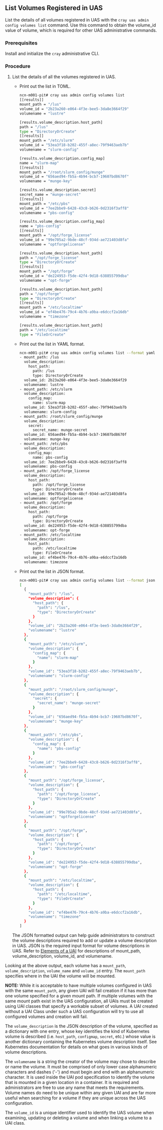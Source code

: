 
## List Volumes Registered in UAS

List the details of all volumes registered in UAS with the `cray uas admin config volumes list` command. Use this command to obtain the volume\_id value of volume, which is required for other UAS administrative commands.

### Prerequisites

Install and initialize the `cray` administrative CLI.

### Procedure

1.  List the details of all the volumes registered in UAS.

    -   Print out the list in TOML.

        ```bash
        ncn-m001-pit# cray uas admin config volumes list
        [[results]]
        mount_path = "/lus"
        volume_id = "2b23a260-e064-4f3e-bee5-3da8e3664f29"
        volumename = "lustre"
        
        [results.volume_description.host_path]
        path = "/lus"
        type = "DirectoryOrCreate"
        [[results]]
        mount_path = "/etc/slurm"
        volume_id = "53ea3f18-b202-455f-a8ec-79f9463aeb7b"
        volumename = "slurm-config"
        
        [results.volume_description.config_map]
        name = "slurm-map"
        [[results]]
        mount_path = "/root/slurm_config/munge"
        volume_id = "656aed94-fb5a-4b94-bcb7-19607bd8670f"
        volumename = "munge-key"
        
        [results.volume_description.secret]
        secret_name = "munge-secret"
        [[results]]
        mount_path = "/etc/pbs"
        volume_id = "7ee2bbe9-6428-43c8-b626-0d2316f3aff8"
        volumename = "pbs-config"
        
        [results.volume_description.config_map]
        name = "pbs-config"
        [[results]]
        mount_path = "/opt/forge_license"
        volume_id = "99e705a2-9bde-48cf-934d-ae721403d8fa"
        volumename = "optforgelicense"
        
        [results.volume_description.host_path]
        path = "/opt/forge_license"
        type = "DirectoryOrCreate"
        [[results]]
        mount_path = "/opt/forge"
        volume_id = "de224953-f5de-42f4-9d18-638855799dba"
        volumename = "opt-forge"
        
        [results.volume_description.host_path]
        path = "/opt/forge"
        type = "DirectoryOrCreate"
        [[results]]
        mount_path = "/etc/localtime"
        volume_id = "ef4be476-79c4-4b76-a9ba-e6dccf2a16db"
        volumename = "timezone"
        
        [results.volume_description.host_path]
        path = "/etc/localtime"
        type = "FileOrCreate"
        ```

    -   Print out the list in YAML format.

        ```bash
        ncn-m001-pit# cray uas admin config volumes list --format yaml
        - mount_path: /lus
          volume_description:
            host_path:
              path: /lus
              type: DirectoryOrCreate
          volume_id: 2b23a260-e064-4f3e-bee5-3da8e3664f29
          volumename: lustre
        - mount_path: /etc/slurm
          volume_description:
            config_map:
              name: slurm-map
          volume_id: 53ea3f18-b202-455f-a8ec-79f9463aeb7b
          volumename: slurm-config
        - mount_path: /root/slurm_config/munge
          volume_description:
            secret:
              secret_name: munge-secret
          volume_id: 656aed94-fb5a-4b94-bcb7-19607bd8670f
          volumename: munge-key
        - mount_path: /etc/pbs
          volume_description:
            config_map:
              name: pbs-config
          volume_id: 7ee2bbe9-6428-43c8-b626-0d2316f3aff8
          volumename: pbs-config
        - mount_path: /opt/forge_license
          volume_description:
            host_path:
              path: /opt/forge_license
              type: DirectoryOrCreate
          volume_id: 99e705a2-9bde-48cf-934d-ae721403d8fa
          volumename: optforgelicense
        - mount_path: /opt/forge
          volume_description:
            host_path:
              path: /opt/forge
              type: DirectoryOrCreate
          volume_id: de224953-f5de-42f4-9d18-638855799dba
          volumename: opt-forge
        - mount_path: /etc/localtime
          volume_description:
            host_path:
              path: /etc/localtime
              type: FileOrCreate
          volume_id: ef4be476-79c4-4b76-a9ba-e6dccf2a16db
          volumename: timezone
        ```

    -   Print out the list in JSON format.

        ```bash
        ncn-m001-pit# cray uas admin config volumes list --format json
        [
          {
            "mount_path": "/lus",
            "volume_description": {
              "host_path": {
                "path": "/lus",
                "type": "DirectoryOrCreate"
              }
            },
            "volume_id": "2b23a260-e064-4f3e-bee5-3da8e3664f29",
            "volumename": "lustre"
          },
          {
            "mount_path": "/etc/slurm",
            "volume_description": {
              "config_map": {
                "name": "slurm-map"
              }
            },
            "volume_id": "53ea3f18-b202-455f-a8ec-79f9463aeb7b",
            "volumename": "slurm-config"
          },
          {
            "mount_path": "/root/slurm_config/munge",
            "volume_description": {
              "secret": {
                "secret_name": "munge-secret"
              }
            },
            "volume_id": "656aed94-fb5a-4b94-bcb7-19607bd8670f",
            "volumename": "munge-key"
          },
          {
            "mount_path": "/etc/pbs",
            "volume_description": {
              "config_map": {
                "name": "pbs-config"
              }
            },
            "volume_id": "7ee2bbe9-6428-43c8-b626-0d2316f3aff8",
            "volumename": "pbs-config"
          },
          {
            "mount_path": "/opt/forge_license",
            "volume_description": {
              "host_path": {
                "path": "/opt/forge_license",
                "type": "DirectoryOrCreate"
              }
            },
            "volume_id": "99e705a2-9bde-48cf-934d-ae721403d8fa",
            "volumename": "optforgelicense"
          },
          {
            "mount_path": "/opt/forge",
            "volume_description": {
              "host_path": {
                "path": "/opt/forge",
                "type": "DirectoryOrCreate"
              }
            },
            "volume_id": "de224953-f5de-42f4-9d18-638855799dba",
            "volumename": "opt-forge"
          },
          {
            "mount_path": "/etc/localtime",
            "volume_description": {
              "host_path": {
                "path": "/etc/localtime",
                "type": "FileOrCreate"
              }
            },
            "volume_id": "ef4be476-79c4-4b76-a9ba-e6dccf2a16db",
            "volumename": "timezone"
          }
        ]
        ```

    The JSON formatted output can help guide administrators to construct the volume descriptions required to add or update a volume description in UAS. JSON is the required input format for volume descriptions in UAS. Refer to [Elements of a UAI](Elements_of_a_UAI.md) for descriptions of mount\_path, volume\_description, volume\_id, and volumename.

Looking at the above output, each volume has a `mount_path`, `volume_description`, `volume_name` and `volume_id` entry. The `mount_path` specifies where in the UAI the volume will be mounted.

  **NOTE:** While it is acceptable to have multiple volumes configured in UAS with the same `mount_path`, any given UAI will fail creation if it has more than one volume specified for a given mount path. If multiple volumes with the same mount path exist in the UAS configuration, all UAIs must be created using UAI classes that specify a workable subset of volumes. A UAI created without a UAI Class under such a UAS configuration will try to use all configured volumes and creation will fail.

The `volume_description` is the JSON description of the volume, specified as a dictionary with one entry, whose key identifies the kind of Kubernetes volume is described (i.e. `host_path`, `configmap`, `secret`, etc.) whose value is another dictionary containing the Kubernetes volume description itself.  See Kubernetes documentation for details on what goes in various kinds of volume descriptions.

The `volumename` is a string the creator of the volume may chose to describe or name the volume. It must be comprised of only lower case alphanumeric characters and dashes ('-') and must begin and end with an alphanumeric character. It is used inside the UAI pod specification to identify the volume that is mounted in a given location in a container. It is required and administrators are free to use any name that meets the requirements. Volume names do need to be unique within any given UAI and are far more useful when searching for a volume if they are unique across the UAS configuration.

The `volume_id` is a unique identifier used to identify the UAS volume when examining, updating or deleting a volume and when linking a volume to a UAI class.

